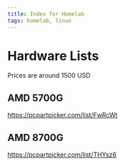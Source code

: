 ```yaml
---
title: Index for Homelab
tags: homelab, linux
---
```



# Hardware Lists
Prices are around 1500 USD

## AMD 5700G

https://pcpartpicker.com/list/FwRcWt

## AMD 8700G

https://pcpartpicker.com/list/THYsz6
